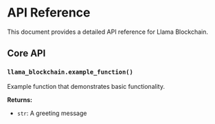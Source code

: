 # API Reference

This document provides a detailed API reference for Llama Blockchain.

## Core API

### `llama_blockchain.example_function()`

Example function that demonstrates basic functionality.

**Returns:**
- `str`: A greeting message
